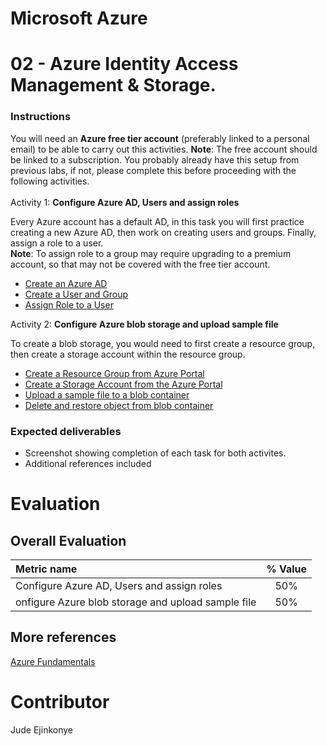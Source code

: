 # Microsoft Azure
# 02 - Azure Identity Access Management & Storage.

### Instructions
You will need an **Azure free tier account** (preferably linked to a personal email) to be able to carry out this activities.  **Note**: The free account should be linked to a subscription. You probably already have this setup from previous labs, if not, please complete this before proceeding with the following activities.<br>  
Activity 1: **Configure Azure AD, Users and assign roles**

Every Azure account has a default AD, in this task you will first practice creating a new Azure AD, then work on creating users and groups. Finally, assign a role to a user. <br>**Note**: To assign role to a group may require upgrading to a premium account, so that may not be covered with the free tier account. 


- [Create an Azure AD](https://docs.microsoft.com/en-us/learn/modules/intro-to-azure-fundamentals/)
- [Create a User and Group](https://docs.microsoft.com/en-us/learn/modules/intro-to-azure-fundamentals/)
- [Assign Role to a User](https://docs.microsoft.com/en-us/learn/modules/intro-to-azure-fundamentals/)



Activity 2: **Configure Azure blob storage and upload sample file**

To create a blob storage, you would need to first create a resource group, then create a storage account within the resource group.

- [Create a Resource Group from Azure Portal](https://docs.microsoft.com/en-us/learn/modules/intro-to-azure-fundamentals/)
- [Create a Storage Account from the Azure Portal](https://docs.microsoft.com/en-us/learn/modules/intro-to-azure-fundamentals/)
- [Upload a sample file to a blob container](https://docs.microsoft.com/en-us/learn/modules/intro-to-azure-fundamentals/)
- [Delete and restore object from blob container](https://docs.microsoft.com/en-us/learn/modules/intro-to-azure-fundamentals/)


### Expected deliverables
- Screenshot showing completion of each task for both activites. 
- Additional references included


# Evaluation
## Overall Evaluation

| Metric name        | % Value |
|:------------------ |:--:|
| Configure Azure AD, Users and assign roles|  50% |
| onfigure Azure blob storage and upload sample file |   50% |


## More references

[Azure Fundamentals](https://docs.microsoft.com/en-us/learn/certifications/azure-fundamentals/)


# Contributor
Jude Ejinkonye